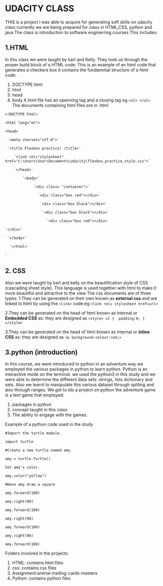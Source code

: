 # UDACITY CLASS 
THIS is a project i was able to acquire for generating soft skills on udacity class currently we are being prepared for class in HTML,CSS, python and java 
The class is introduction to software enginerring courses 
This includes:
## 1.HTML 
In this class we were taught by karl and Kelly. They took us through the proper build block of a HTML code:
This is an example of an html code that generates a checkers box it contains the fundamntal structure of a html code:
1. DOCTYPE html
2. html
3. head
4. body
A html file has an openning tag and a closing tag eg `<ul> </ul>`
The documents containing html files are in .html

`<!DOCTYPE html>`

`<html lang="en">`
   
   `<head>`
     
     `<meta charset="utf-8">`
     
     `<title Flexbox practice! /title>`
        
        `<link rel="stylesheet" href="C:\Users\User\Documents\udacity\flexbox_practice_style.css">`
        
        `</head>`
            
            `<body>`
                 
                 `<div class= "container">`
                   
                   `<div class="box red"></div>`
                    
                    `<div class="box black"></div>`
                     
                     `<div class="box black"></div>`
                       
                       `<div class="box red"></div>
    
    `</div>`
     
     `</body>`
      
      `</html>`
`

## 2. CSS
Also we were taught by karl and kelly on the beautification style of CSS (cascading sheet style). This language is used together with html to make it more beautiful
and attractive to the view 
The css documents are of three types:
1.They can be generated on their own known as **external css** and are linked to html by using the `<link>` code:eg 
`<link rel= stylesheet href=url>`

2.They can be generated on the head of html known as Internal or **Embedded CSS** as:
they are designed as 
`<style>
ul { 
     padding:0;
}     
</style>`

3.They can be generated on the head of html known as Internal or **inline CSS** as:
they are designed as 
`<p background-colour:red;>` 

## 3.python (introduction)
In this course, we were introduced to python in an adventure way we employed 
the various packages in python to learn python. Python is an interactive mode on the terminal.
we used the python3 in this study and we were able to determine the different data sets: strings, lists
dictionary and sets. Also we learnt to manipulate this various dataset through spliting and also through ranges.
We got to ldo a project on python the adventure game is a text game that employed:
1. packages in python 
2. concept taught in this class
3. The ability to engage with the games.

Example of a python code used in the study

`#Import the turtle module.`

`import turtle`

`#Create a new turtle named amy.`

`amy = turtle.Turtle()`

`Set amy's color.`

`amy.color("yellow")`

`#Have amy draw a square`

`amy.forward(100)`

`amy.right(90)`

`amy.forward(100)`

`amy.right(90)`

`amy.forward(100)`

`amy.right(90)`

`amy.forward(100)`

Folders involved in the projects:
1. HTML: contains html files 
2. css: contains css files
3. Assignment:animal-trading-cards-masters
4. Python: contains python files 
